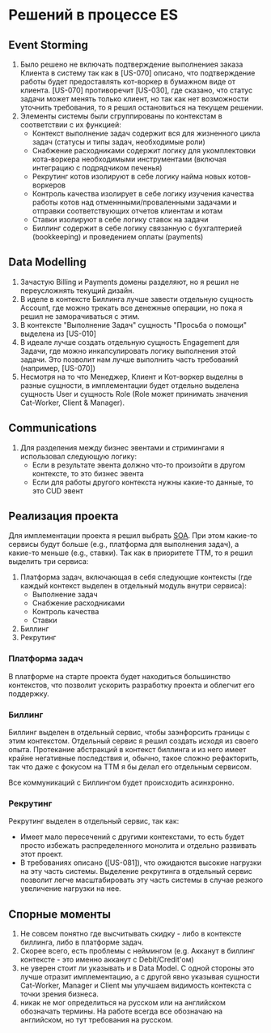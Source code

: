 # Решений в процессе ES

## Event Storming

1. Было решено не включать подтверждение выполнениея заказа Клиента в систему так как в [US-070] описано, что 
подтверждение работы будет предоставлять кот-воркер в бумажном виде от клиента. [US-070] противоречит [US-030], где 
сказано, что статус задачи может менять только клиент, но так как нет возможности уточнить требования, то я решил 
остановиться на текущем решении.
2. Элементы системы были сгруппированы по контекстам в соответствии с их функцией:
   - Контекст выполнение задач содержит вся для жизненного цикла задач (статусы и типы задач, необходимые роли)
   - Снабжение расходниками содержит логику для укомплектовки кота-воркера необходимыми инструментами (включая 
   интеграцию с подрядчиком печенья)
   - Рекрутинг котов изолируют в себе логику найма новых котов-воркеров
   - Контроль качества изолирует в себе логику изучения качества работы котов над отменнными/проваленными задачами 
   и отправки соответствующих отчетов клиентам и котам
   - Ставки изолируют в себе логику ставок на задачи
   - Биллинг содержит в себе логику связанную с бухгалтерией (bookkeeping) и проведением оплаты (payments)

## Data Modelling

1. Зачастую Billing и Payments домены разделяют, но я решил не переусложнять текущий дизайн.
2. В иделе в контексте Биллинга лучше завести отдельную сущность Account, где можно трекать все денежные операции, но пока 
я решил не заморачиваться с этим.
3. В контексте "Выполнение Задач" сущность "Просьба о помощи" выделена из [US-010]
4. В идеале лучше создать отдельную сущность Engagement для Задачи, где можно инкапсулировать логику выполнения этой задачи. 
Это позволит нам лучше выполнить часть требований (например, [US-070])
5. Несмотря на то что Менеджер, Клиент и Кот-воркер выделны в разные сущности, в имплементации будет отдельно выделена 
сущность User и сущность Role (Role может принимать значения Cat-Worker, Client & Manager).

## Communications

1. Для разделения между бизнес эвентами и стримингами я использовал следующую логику:
   - Если в результате эвента должно что-то произойти в другом контексте, то это бизнес эвента
   - Если для работы другого контекста нужны какие-то данные, то это CUD эвент

## Реализация проекта

Для имплементации проекта я решил выбрать [SOA](https://en.wikipedia.org/wiki/Service-oriented_architecture).
При этом какие-то сервисы будут больше (e.g., платформа для выполнения задач), а какие-то меньше (e.g., ставки).
Так как в приоритете TTM, то я решил выделить три сервиса:
1. Платформа задач, включающая в себя следующие контексты (где каждый контекст выделен в отдельный модуль внутри сервиса):
   - Выполнение задач
   - Снабжение расходниками
   - Контроль качества
   - Ставки
2. Биллинг
3. Рекрутинг

### Платформа задач

В платформе на старте проекта будет находиться большинство контекстов, что позволит ускорить разработку проекта и 
облегчит его поддержку.

### Биллинг

Биллинг выделен в отдельный сервис, чтобы заэнфорсить границы с этим контекстом. Отдельный сервис я решил создать 
исходя из своего опыта. Протекание абстракций в контекст биллинга и из него имеет крайне негативные последствия и, обычно, 
такое сложно рефакторить, так что даже с фокусом на TTM я бы делал его отдельным сервисом.

Все коммуникаций с Биллингом будет происходить асинхронно.

### Рекрутинг

Рекрутинг выделен в отдельный сервис, так как:
- Имеет мало пересечений с другими контекстами, то есть будет просто избежать распределенного монолита и отдельно 
развивать этот проект.
- В требованиях описано ([US-081]), что ожидаются высокие нагрузки на эту часть системы. Выделение рекрутинга в отдельный 
сервис позволит легче масштабировать эту часть системы в случае резкого увеличение нагрузки на нее.

## Спорные моменты

1. Не совсем понятно где высчитывать скидку - либо в контексте биллинга, либо в платформе задач.
2. Скорее всего, есть проблемы с неймингом (e.g. Акканут в биллинг контексте - это именно акканут с Debit/Credit'ом) 
3. не уверен стоит ли указывать <User> и <Role> в Data Model. С одной стороны это лучше отразит имплементацию, а с
другой явно указывая сущности Cat-Worker, Manager и Client мы улучшаем видимость контекста с точки зрения бизнеса.
4. никак не мог определиться на русском или на английском обозначать термины. На работе всегда все обозначаю на 
английском, но тут требования на русском.
